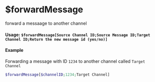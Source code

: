 # $forwardMessage
forward a messaage to another channel

#### Usage: `$forwardMessage[Source Channel ID;Source Message ID;Target Channel ID;Return the new message id (yes/no)]`

#### Example
Forwarding a message with ID `1234` to another channel called `Target Channel`
```php
$forwardMessage[$channelID;1234;Target Channel]
```